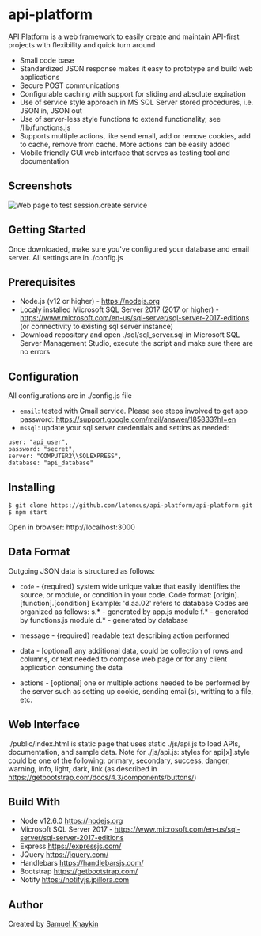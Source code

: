 # api-platform
API Platform is a web framework to easily create and maintain API-first projects with flexibility and quick turn around
* Small code base
* Standardized JSON response makes it easy to prototype and build web applications
* Secure POST communications
* Configurable caching with support for sliding and absolute expiration
* Use of service style approach in MS SQL Server stored procedures, i.e. JSON in, JSON out
* Use of server-less style functions to extend functionality, see /lib/functions.js
* Supports multiple actions, like send email, add or remove cookies, add to cache, remove from cache. More actions can be easily added
* Mobile friendly GUI web interface that serves as testing tool and documentation

## Screenshots
<img src="http://.png" title="Web page to test session.create service">

## Getting Started
Once downloaded, make sure you've configured your database and email server. All settings are in ./config.js

## Prerequisites
* Node.js (v12 or higher) - https://nodejs.org
* Localy installed Microsoft SQL Server 2017 (2017 or higher) - https://www.microsoft.com/en-us/sql-server/sql-server-2017-editions
(or connectivity to existing sql server instance)
* Download repository and open ./sql/sql_server.sql in Microsoft SQL Server Management Studio, execute the script and make sure there are no errors

## Configuration
All configurations are in ./config.js file
 * `email`: tested with Gmail service. Please see steps involved to get app password: https://support.google.com/mail/answer/185833?hl=en
 * `mssql`: update your sql server credentials and settins as needed:

```
user: "api_user",
password: "secret",
server: "COMPUTER2\\SQLEXPRESS",
database: "api_database"
```

## Installing
    $ git clone https://github.com/latomcus/api-platform/api-platform.git
    $ npm start
Open in browser: http://localhost:3000

## Data Format
Outgoing JSON data is structured as follows:
 * `code` - {required} system wide unique value that easily identifies the source, or module, or condition in your code.
Code format: [origin].[function].[condition]
Example: 'd.aa.02' refers to database
Codes are organized as follows:
s.* - generated by app.js module
f.* - generated by functions.js module
d.* - generated by database

* message - {required} readable text describing action performed
* data - [optional] any additional data, could be collection of rows and columns, or text needed to compose web page or for any client application consuming the data
* actions - [optional] one or multiple actions needed to be performed by the server such as setting up cookie, sending email(s), writting to a file, etc.

## Web Interface
./public/index.html is static page that uses static ./js/api.js to load APIs, documentation, and sample data.
Note for ./js/api.js: styles for api[x].style could be one of the following: primary, secondary, success, danger, warning, info, light, dark, link (as described in https://getbootstrap.com/docs/4.3/components/buttons/)

## Build With
* Node v12.6.0 https://nodejs.org
* Microsoft SQL Server 2017 - https://www.microsoft.com/en-us/sql-server/sql-server-2017-editions
* Express https://expressjs.com/
* JQuery https://jquery.com/
* Handlebars https://handlebarsjs.com/
* Bootstrap https://getbootstrap.com/
* Notify https://notifyjs.jpillora.com

## Author
Created by [Samuel Khaykin](mailto:latomcus@gmail.com)
